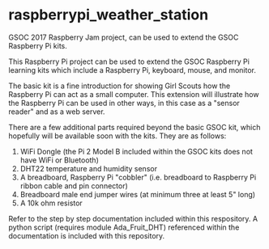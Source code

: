 # raspberrypi_weather_station
GSOC 2017 Raspberry Jam project, can be used to extend the GSOC Raspberry Pi kits.

This Raspberry Pi project can be used to extend the GSOC Raspberry Pi learning kits which include a Raspberry Pi, keyboard, mouse, and monitor.

The basic kit is a fine introduction for showing Girl Scouts how the Raspberry Pi can act as a small computer.  This extension will illustrate how the Raspberry Pi can be used in other ways, in this case as a "sensor reader" and as a web server.

There are a few additional parts required beyond the basic GSOC kit, which hopefully will be available soon with the kits.  They are as follows:
1. WiFi Dongle (the Pi 2 Model B included within the GSOC kits does not have WiFi or Bluetooth)
2. DHT22 temperature and humidity sensor
3. A breadboard, Raspberry Pi "cobbler" (i.e. breadboard to Raspberry Pi ribbon cable and pin connector)
4. Breadboard male end jumper wires (at minimum three at least 5" long)
5. A 10k ohm resistor

Refer to the step by step documentation included within this respository.  A python script (requires module Ada_Fruit_DHT) referenced within the documentation is included with this repository.
